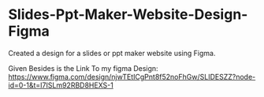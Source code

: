 # Slides-Ppt-Maker-Website-Design-Figma
Created a design for a slides or ppt maker website using Figma.

Given Besides is the Link To my figma Design:
https://www.figma.com/design/njwTEtICgPnt8f52noFhGw/SLIDESZZ?node-id=0-1&t=I7ISLm92RBD8HEXS-1
